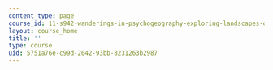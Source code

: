 ```yaml
---
content_type: page
course_id: 11-s942-wanderings-in-psychogeography-exploring-landscapes-of-history-biography-memory-culture-nature-poetry-surreality-fantasy-and-madness-fall-2020
layout: course_home
title: ''
type: course
uid: 5751a76e-c99d-2042-93bb-8231263b2987
---
```


